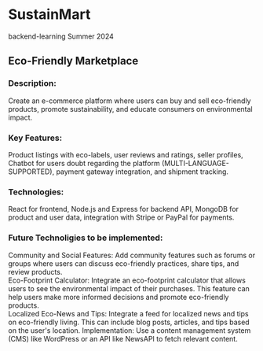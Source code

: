 # SustainMart
backend-learning Summer 2024


## Eco-Friendly Marketplace
###  Description: 
Create an e-commerce platform where users can buy and sell eco-friendly products, promote sustainability, and educate consumers on environmental impact.
###  Key Features: 
Product listings with eco-labels, user reviews and ratings, seller profiles, Chatbot for users doubt regarding the platform (MULTI-LANGUAGE-SUPPORTED), payment gateway integration, and shipment tracking.
###  Technologies: 
React for frontend, Node.js and Express for backend API, MongoDB for product and user data, integration with Stripe or PayPal for payments.

### Future Technoligies to be implemented:
Community and Social Features:  Add community features such as forums or groups where users can discuss eco-friendly practices, share tips, and review products.  
Eco-Footprint Calculator:  Integrate an eco-footprint calculator that allows users to see the environmental impact of their purchases. This feature can help users make more informed decisions and promote eco-friendly products.  
Localized Eco-News and Tips:  Integrate a feed for localized news and tips on eco-friendly living. This can include blog posts, articles, and tips based on the user's location.
Implementation: Use a content management system (CMS) like WordPress or an API like NewsAPI to fetch relevant content.


